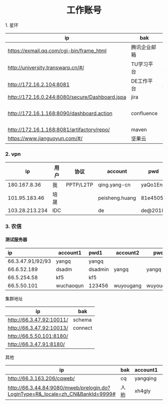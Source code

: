 <center><h1>工作账号</h1></center

### 1. 星环

| ip                                             | bak          | account                | pwd        |
| ---------------------------------------------- | ------------ | ---------------------- | ---------- |
| https://exmail.qq.com/cgi-bin/frame_html       | 腾讯企业邮箱 | qing.yang@transwarp.cn | Yq2018..   |
| http://university.transwarp.cn/#/              | TU学习平台   | qing.yang@transwarp.cn | 123456     |
| http://172.16.2.104:8081                       | DE工作平台   | qing.yang@transwarp.cn | qwe12356   |
| http://172.16.0.244:8080/secure/Dashboard.jspa | jira         | qing.yang-cn           | 123456     |
|                                                |              | peisheng.huang         | abcdef     |
| http://172.16.1.168:8090/dashboard.action      | confluence   | qing.yang-cn           | 123456     |
|                                                |              | peisheng.huang         | abcdef     |
| http://172.16.1.168:8081/artifactory/repo/     | maven        |                        |            |
| https://www.jianguoyun.com/#/                  | 坚果云       | qing.yang@transwarp.cn | Yq2020.qwe |

### 2. vpn

| ip             | 用户 | 协议      | account        | pwd      |
| -------------- | ---- | --------- | -------------- | -------- |
| 180.167.8.36   | 我   | PPTP/L2TP | qing.yang-cn   | yaQo1Enb |
| 101.95.183.46  | 培晟 |           | peisheng.huang | 81e4505a |
| 103.28.213.234 | IDC  |           | de             | de@2018  |

### 3. 农信

#### 测试服务器

| ip               | account1  | pwd1    | account2  | pwd2      |
| :--------------- | --------- | :------ | --------- | --------- |
| 66.3.47.91/92/93 | yangq     | yangq   |           |           |
| 66.6.52.189      | dsadm     | dsadmin | yangq     | yangq     |
| 66.5.254.58      | kf5       | kf5     |           |           |
| 66.5.50.101      | wuchaoqun | 123456  | wuyougang | wuyougang |

集群地址

| ip                       | bak     |
| ------------------------ | ------- |
| http://66.3.47.92:10011/ | schema  |
| http://66.3.47.92:10013/ | connect |
| http://66.5.50.101:8180/ |         |
| http://66.3.47.91:8180/  |         |

其他

| ip                                                           | bak  | account1 | pwd1     | account2 | pwd2     |
| ------------------------------------------------------------ | ---- | -------- | -------- | -------- | -------- |
| http://66.3.163.206/cqweb/                                   | cq   | yangqing | 1qaz!QAZ | xuap     | 1qaz!QAZ |
| http://66.3.44.84:9080/mweb/prelogin.do?LoginType=R&_locale=zh_CN&BankId=9999# | 人脸 | xh4gly   | 88888888 |          |          |

